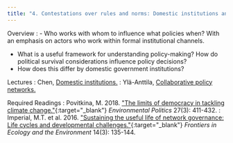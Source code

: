 ```yaml
---
title: "4. Contestations over rules and norms: Domestic institutions and policy actors (25.3)"
---
```


Overview
: - Who works with whom to influence what policies when? With an emphasis on actors who work within formal institutional channels.
  - What is a useful framework for understanding policy-making? How do political survival considerations influence policy decisions?
  - How does this differ by domestic government institutions?

Lectures
: Chen, [Domestic institutions.](#)
: Ylä-Anttila, [Collaborative policy networks.](#)

Required Readings
: Povitkina, M. 2018. ["The limits of democracy in tackling climate change."](https://doi.org/10.1080/09644016.2018.1444723){:target="_blank"} _Environmental Politics_ 27(3): 411-432.
: Imperial, M.T. et al. 2016. ["Sustaining the useful life of network governance: Life cycles and developmental challenges."](https://doi.org/10.1002/fee.1249){:target="_blank"} _Frontiers in Ecology and the Environment_ 14(3): 135-144.
